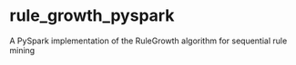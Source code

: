 # rule_growth_pyspark
A PySpark implementation of the RuleGrowth algorithm for sequential rule mining
